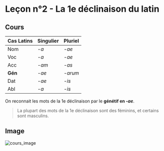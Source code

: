 # Leçon n°2 - La 1e déclinaison du latin

## Cours

| **Cas Latins** | **Singulier** | **Pluriel** |
|----------------|---------------|-------------|
| Nom            | -*a*          | -*ae*       |
| Voc            | -*a*          | -*ae*       |
| Acc            | -*am*         | -*as*       |
| **Gén**        | -*ae*         | -*arum*     |
| Dat            | -*ae*         | -*is*       |
| Abl            | -*a*          | -*is*       |

On reconnait les mots de la 1e déclinaison par le **génétif en -*ae***.

> La plupart des mots de la 1e déclinaison sont des féminins, et certains sont masculins.

## Image

<img src="./2-1e déclinaison bis.png" alt="cours_image">
